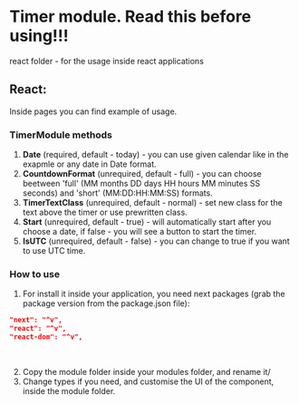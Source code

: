 # Timer module. Read this before using!!!

react folder - for the usage inside react applications

## React:

Inside pages you can find example of usage.

### TimerModule methods

1. **Date** (required, default - today) - you can use given calendar like in the exapmle or any date in Date format.
2. **CountdownFormat** (unrequired, default - full) - you can choose beetween 'full' (MM months DD days HH hours MM minutes SS seconds) and 'short' (MM:DD:HH:MM:SS) formats.
3. **TimerTextClass** (unrequired, default - normal) - set new class for the text above the timer or use prewritten class.
4. **Start** (unrequired, default - true) - will automatically start after you choose a date, if false - you will see a button to start the timer.
5. **IsUTC** (unrequired, default - false) - you can change to true if you want to use UTC time.

### How to use

1. For install it inside your application, you need next packages (grab the package version from the package.json file):

```json
"next": "^v",
"react": "^v",
"react-dom": "^v",
```

<br>

2. Copy the module folder inside your modules folder, and rename it/
3. Change types if you need, and customise the UI of the component, inside the module folder.
